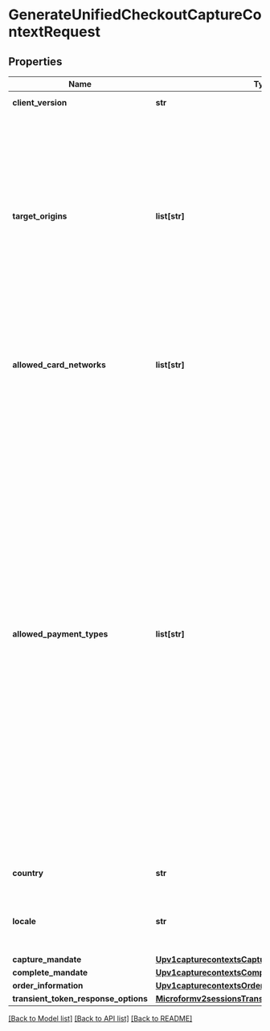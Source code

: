 # GenerateUnifiedCheckoutCaptureContextRequest

## Properties
Name | Type | Description | Notes
------------ | ------------- | ------------- | -------------
**client_version** | **str** | Specify the version of Unified Checkout that you want to use. | [optional] 
**target_origins** | **list[str]** | The [target origin](https://developer.mozilla.org/en-US/docs/Glossary/Origin) of the website on which you will be launching Unified Checkout is defined by the scheme (protocol), hostname (domain) and port number (if used).    You must use https://hostname (unless you use http://localhost) Wildcards are NOT supported.  Ensure that subdomains are included. Any valid top-level domain is supported (e.g. .com, .co.uk, .gov.br etc)  Examples:   - https://example.com   - https://subdomain.example.com   - https://example.com:8080&lt;br&gt;&lt;br&gt;  If you are embedding within multiple nested iframes you need to specify the origins of all the browser contexts used, for example:    targetOrigins: [     \&quot;https://example.com\&quot;,     \&quot;https://basket.example.com\&quot;,     \&quot;https://ecom.example.com\&quot;   ]  | [optional] 
**allowed_card_networks** | **list[str]** | The list of card networks you want to use for this Unified Checkout transaction.  Unified Checkout currently supports the following card networks:     - VISA     - MASTERCARD     - AMEX     - CARNET     - CARTESBANCAIRES     - CUP     - DINERSCLUB     - DISCOVER     - EFTPOS     - ELO     - JCB     - JCREW     - MADA     - MAESTRO     - MEEZA     - PAYPAK  | [optional] 
**allowed_payment_types** | **list[str]** | The payment types that are allowed for the merchant.    Possible values when launching Unified Checkout:   - APPLEPAY   - CHECK   - CLICKTOPAY   - GOOGLEPAY   - PANENTRY                 - PAZE &lt;br&gt;&lt;br&gt;  Unified Checkout also supports the following Alternative Payments:   - AFTERPAY&lt;br&gt;&lt;br&gt;  Possible values when launching Click To Pay Drop-In UI: - CLICKTOPAY &lt;br&gt;&lt;br&gt;  **Important:**    - CLICKTOPAY only available for Visa, Mastercard and AMEX for saved cards.   - Visa and Mastercard will look to tokenize using network tokenization for all Click to Pay requests.  Click to Pay uses Click to Pay token requester IDs and not the merchant&#39;s existing token requester.   - Apple Pay, Google Pay, Check, and Paze can be used independently without requiring PAN entry in the allowedPaymentTypes field.&lt;br&gt;&lt;br&gt;  **Managing Google Pay Authentication Types** When you enable Google Pay on Unified Checkout you can specify optional parameters that define the types of card authentication you receive from Google Pay.&lt;br&gt;&lt;br&gt;  **Managing Google Pay Authentication Types** Where Click to Pay is the payment type selected by the customer and the customer manually enters their card, the option to enroll their card in Click to Pay will be auto-checked if this field is set to \&quot;true\&quot;.   This is only available where the merchant and cardholder are based in the following countries and the billing type is set to \&quot;FULL\&quot; or \&quot;PARTIAL\&quot;.   - UAE   - Argentina   - Brazil   - Chile   - Colombia   - Kuwait   - Mexico   - Peru   - Qatar   - Saudi Arabia   - Ukraine   - South Africa&lt;br&gt;&lt;br&gt;  If false, this is not present or not supported in the market.  Enrollment in Click to Pay is not checked for the customer when completing manual card entry.  | [optional] 
**country** | **str** | Country the purchase is originating from (e.g. country of the merchant).  Use the two-character ISO Standard  | [optional] 
**locale** | **str** | Localization of the User experience conforming to the ISO 639-1 language standards and two-character ISO Standard Country Code.  Please refer to list of [supported locales through Unified Checkout](https://developer.cybersource.com/docs/cybs/en-us/unified-checkout/developer/all/rest/unified-checkout/uc-appendix-languages.html)  | [optional] 
**capture_mandate** | [**Upv1capturecontextsCaptureMandate**](Upv1capturecontextsCaptureMandate.md) |  | [optional] 
**complete_mandate** | [**Upv1capturecontextsCompleteMandate**](Upv1capturecontextsCompleteMandate.md) |  | [optional] 
**order_information** | [**Upv1capturecontextsOrderInformation**](Upv1capturecontextsOrderInformation.md) |  | [optional] 
**transient_token_response_options** | [**Microformv2sessionsTransientTokenResponseOptions**](Microformv2sessionsTransientTokenResponseOptions.md) |  | [optional] 

[[Back to Model list]](../README.md#documentation-for-models) [[Back to API list]](../README.md#documentation-for-api-endpoints) [[Back to README]](../README.md)


